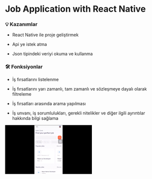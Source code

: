 # Job Application with React Native

### 💡 Kazanımlar

- React Native ile proje geliştirmek

- Api ye istek atma

- Json tipindeki veriyi okuma ve kullanma

### 🛠️ Fonksiyonlar

- İş fırsatlarını listelenme

- İş fırsatlarını yarı zamanlı, tam zamanlı ve sözleşmeye dayalı olarak filtreleme

- İş fırsatları arasında arama yapılması

- İş unvanı, iş sorumlulukları, gerekli nitelikler ve diğer ilgili ayrıntılar hakkında bilgi sağlama


![React Native](<reactnative_AdobeExpress (1).gif>)
